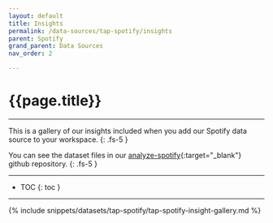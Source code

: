 ```yaml
---
layout: default
title: Insights
permalink: /data-sources/tap-spotify/insights
parent: Spotify
grand_parent: Data Sources
nav_order: 2

---
```


# {{page.title}}

---

This is a gallery of our insights included when you add our Spotify data source to your workspace.
{: .fs-5 }

You can see the dataset files in our [analyze-spotify](https://github.com/Matatika/analyze-spotify){:target="_blank"} github repository.
{: .fs-5 }

---

- TOC
{: toc }

---

{% include snippets/datasets/tap-spotify/tap-spotify-insight-gallery.md %}
